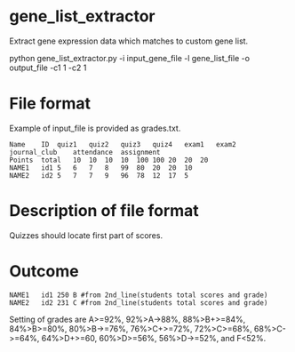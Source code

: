 # gene_list_extractor
Extract gene expression data which matches to custom gene list.

python gene_list_extractor.py -i input_gene_file -l gene_list_file -o output_file -c1 1 -c2 1

# File format
Example of input_file is provided as grades.txt. 

	Name	ID	quiz1	quiz2	quiz3	quiz4	exam1	exam2	journal_club	attendance	assignment	
	Points	total	10	10	10	10	100	100	20	20	20	
	NAME1	id1	5	6	7	8	99	80	20	20	10	
	NAME2	id2	5	7	7	9	96	78	12	17	5	

# Description of file format
Quizzes should locate first part of scores.

# Outcome

	NAME1	id1 250	B #from 2nd_line(students total scores and grade)
	NAME2	id2 231	C #from 2nd_line(students total scores and grade)

Setting of grades are A>=92%, 92%>A->88%, 88%>B+>=84%, 84%>B>=80%, 80%>B->=76%, 76%>C+>=72%, 72%>C>=68%, 68%>C->=64%, 64%>D+>=60, 60%>D>=56%, 56%>D->=52%, and F<52%.

